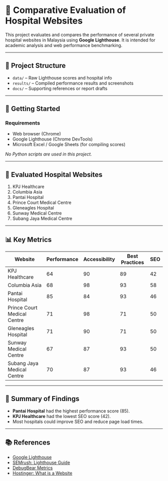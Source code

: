 # 🧬 Comparative Evaluation of Hospital Websites

This project evaluates and compares the performance of several private hospital websites in Malaysia using **Google Lighthouse**. It is intended for academic analysis and web performance benchmarking.

---

## 📁 Project Structure

- `data/` – Raw Lighthouse scores and hospital info  
- `results/` – Compiled performance results and screenshots  
- `docs/` – Supporting references or report drafts  

---

## 🚀 Getting Started

### Requirements

- Web browser (Chrome)
- Google Lighthouse (Chrome DevTools)
- Microsoft Excel / Google Sheets (for compiling scores)

_No Python scripts are used in this project._

---

## 🏥 Evaluated Hospital Websites

1. KPJ Healthcare  
2. Columbia Asia  
3. Pantai Hospital  
4. Prince Court Medical Centre  
5. Gleneagles Hospital  
6. Sunway Medical Centre  
7. Subang Jaya Medical Centre  

---

## 📊 Key Metrics

| Website                     | Performance | Accessibility | Best Practices | SEO |
|----------------------------|-------------|----------------|----------------|-----|
| KPJ Healthcare             | 64          | 90             | 89             | 42  |
| Columbia Asia              | 68          | 98             | 93             | 58  |
| Pantai Hospital            | 85          | 84             | 93             | 46  |
| Prince Court Medical Centre| 71          | 98             | 71             | 50  |
| Gleneagles Hospital        | 71          | 90             | 71             | 50  |
| Sunway Medical Centre      | 67          | 87             | 93             | 50  |
| Subang Jaya Medical Centre | 70          | 87             | 93             | 46  |

---

## 📝 Summary of Findings

- **Pantai Hospital** had the highest performance score (85).
- **KPJ Healthcare** had the lowest SEO score (42).
- Most hospitals could improve SEO and reduce page load times.

---

## 📚 References

- [Google Lighthouse](https://developers.google.com/web/tools/lighthouse)
- [SEMrush: Lighthouse Guide](https://www.semrush.com/blog/google-lighthouse/)
- [DebugBear Metrics](https://www.debugbear.com/docs/metrics/lighthouse-performance)
- [Hostinger: What is a Website](https://www.hostinger.com/my/tutorials/what-is-website/)
